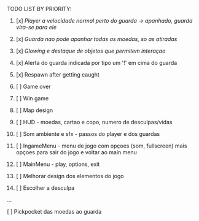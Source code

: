TODO LIST BY PRIORITY:

1.  [x] *Player a velocidade normal perto do guarda -> apanhado, guarda vira-se para ele*

2.  [x] *Guarda nao pode apanhar todas as moedas, so as atiradas* 

3.  [x] *Glowing e destaque de objetos que permitem interaçao*

7.  [x] Alerta do guarda indicada por tipo um '!' em cima do guarda

4.  [x] Respawn after getting caught

5.  [ ] Game over

6.  [ ] Win game

7.  [ ] Map design

8.  [ ] HUD - moedas, cartao e copo, numero de desculpas/vidas

9.  [ ] Som ambiente e sfx  - passos do player e dos guardas

10. [ ] IngameMenu - menu de jogo com opçoes (som, fullscreen) mais opçoes para sair do jogo e voltar ao main menu

11. [ ] MainMenu - play, options, exit

12. [ ] Melhorar design dos elementos do jogo

13. [ ] Escolher a desculpa


...


[ ] Pickpocket das moedas ao guarda